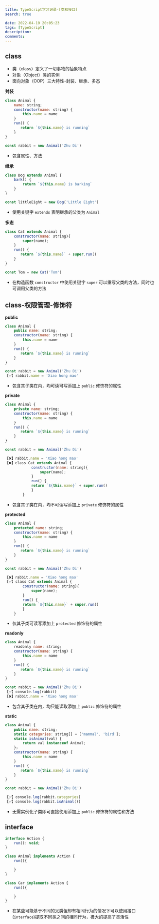 ```yaml
---
title: TypeScript学习记录-[类和接口]
search: true

date: 2022-04-10 20:05:23
tags: [TypeScript]
description:
comments:
---
```


## class

- 类（class）定义了一切事物的抽象特点
- 对象（Object）类的实例
- 面向对象（OOP）三大特性-封装、继承、多态

**封装**
```js
class Animal {
    name: string;
    constructor(name: string) {
        this.name = name
    }
    run() {
       return `${this.name} is running` 
    }
}

const rabbit = new Animal('Zhu Di')
```

- 包含属性、方法

**继承**
```js
class Dog extends Animal {
    bark() {
        return `${this.name} is barking`
    }
}

const littleEight = new Dog('Little Eight')
```
- 使用关键字 `extends` 表明继承的父类为 `Animal`

**多态**
```js
class Cat extends Animal {
    constructor(name: string){
        super(name);
    }
    run() {
       return `${this.name}` + super.run() 
    }
}

const Tom = new Cat('Tom')
```

- 在构造函数 `constructor` 中使用关键字 `super` 可以重写父类的方法，同时也可调用父类的方法

## class-权限管理-修饰符

**public**
```js
class Animal {
    public name: string;
    constructor(name: string) {
        this.name = name
    }
    run() {
       return `${this.name} is running` 
    }
}

const rabbit = new Animal('Zhu Di')
【✅】rabbit.name = 'Xiao hong mao'
```

- 包含其子类在内，均可读可写添加上 `public` 修饰符的属性

**private**
```js
class Animal {
    private name: string;
    constructor(name: string) {
        this.name = name
    }
    run() {
       return `${this.name} is running` 
    }
}

const rabbit = new Animal('Zhu Di')

【❌】rabbit.name = 'Xiao hong mao'
【❌】class Cat extends Animal {
            constructor(name: string){
                super(name);
            }
            run() {
            return `${this.name}` + super.run() 
            }
        }
```

- 包含其子类在内，均不可读写添加上 `private` 修饰符的属性

**protected**
```js
class Animal {
    protected name: string;
    constructor(name: string) {
        this.name = name
    }
    run() {
       return `${this.name} is running` 
    }
}

const rabbit = new Animal('Zhu Di')

【❌】rabbit.name = 'Xiao hong mao'
【✅】class Cat extends Animal {
        constructor(name: string){
            super(name);
        }
        run() {
        return `${this.name}` + super.run() 
        }
    }
```

- 仅其子类可读写添加上 `protected` 修饰符的属性

**readonly**
```js
class Animal {
    readonly name: string;
    constructor(name: string) {
        this.name = name
    }
    run() {
       return `${this.name} is running` 
    }
}

const rabbit = new Animal('Zhu Di')
【✅】console.log(rabbit)
【❌】rabbit.name = 'Xiao hong mao'
```

- 包含其子类在内，均只能读取添加上 `public` 修饰符的属性

**static**
```js
class Animal {
    public name: string;
    static categories: string[] = ['mammal', 'bird'];
    static isAnimal(val) {
        return val instanceof Animal;
    };
    constructor(name: string) {
        this.name = name
    }
    run() {
       return `${this.name} is running` 
    }
}

const rabbit = new Animal('Zhu Di')

【✅】console.log(rabbit.categories)
【✅】console.log(rabbit.isAnimal())
```

- 无需实例化子类即可直接使用添加上 `public` 修饰符的属性和方法

## interface

```js
interface Action {
    run(): void;
}

class Animal implements Action {
    run(){

    }
}

class Car implements Action {
    run(){

    }
}
```

- 在某些可能基于不同的父类但却有相同行为的情况下可以使用接口(`interface`)提取不同类之间的相同行为，极大的提高了灵活性
